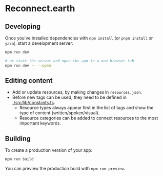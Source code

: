 # Reconnect.earth

## Developing

Once you've installed dependencies with `npm install` (or `pnpm install` or `yarn`), start a development server:

```bash
npm run dev

# or start the server and open the app in a new browser tab
npm run dev -- --open
```

## Editing content

-   Add or update resources, by making changes in `resources.json`.
-   Before new tags can be used, they need to be defined in [./src/lib/constants.ts](./src/lib/constants.ts).
    -   Resource types always appear first in the list of tags and show the type of content (written/spoken/visual).
    -   Resource categories can be added to connect resources to the most important keywords.

## Building

To create a production version of your app:

```bash
npm run build
```

You can preview the production build with `npm run preview`.
